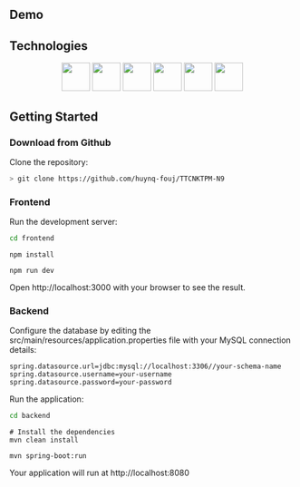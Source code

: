 ## Demo

## Technologies

<div align="center">
<img src="https://user-images.githubusercontent.com/25181517/183897015-94a058a6-b86e-4e42-a37f-bf92061753e5.png" alt="" width="50"/>
<img src="https://github.com/marwin1991/profile-technology-icons/assets/62091613/b40892ef-efb8-4b0e-a6b5-d1cfc2f3fc35" alt="" width="50"/>
<img src="https://user-images.githubusercontent.com/25181517/183898054-b3d693d4-dafb-4808-a509-bab54cf5de34.png" alt="" width="50"/>
<img src="https://user-images.githubusercontent.com/25181517/183891303-41f257f8-6b3d-487c-aa56-c497b880d0fb.png" alt="" width="50"/>
<img src="https://user-images.githubusercontent.com/25181517/117207242-07d5a700-adf4-11eb-975e-be04e62b984b.png" alt="" width="50"/>
<img src="https://user-images.githubusercontent.com/25181517/183896128-ec99105a-ec1a-4d85-b08b-1aa1620b2046.png" alt="" width="50"/>
</div>

## Getting Started
### Download from Github
Clone the repository:
 ```bash
> git clone https://github.com/huynq-fouj/TTCNKTPM-N9
```
### Frontend

Run the development server:
```cmd
cd frontend
```
```
npm install
```
```
npm run dev
```
Open http://localhost:3000 with your browser to see the result.
### Backend

Configure the database by editing the src/main/resources/application.properties file with your MySQL connection details:
```properties
spring.datasource.url=jdbc:mysql://localhost:3306//your-schema-name
spring.datasource.username=your-username
spring.datasource.password=your-password
```
Run the application:
```cmd
cd backend
```
```
# Install the dependencies
mvn clean install
```
```
mvn spring-boot:run
```
Your application will run at http://localhost:8080